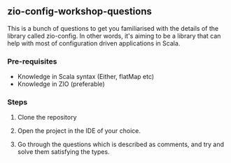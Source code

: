 ## zio-config-workshop-questions

This is a bunch of questions to get you familiarised with the details of the library called zio-config.
In other words, it's aiming to be a library that can help with most of configuration driven applications in Scala.

### Pre-requisites

*  Knowledge in Scala syntax (Either, flatMap etc)
*  Knowledge in ZIO (preferable)

### Steps

1. Clone the repository

2. Open the project in the IDE of your choice.

3. Go through the questions which is described as comments, and try and solve them satisfying the types.

